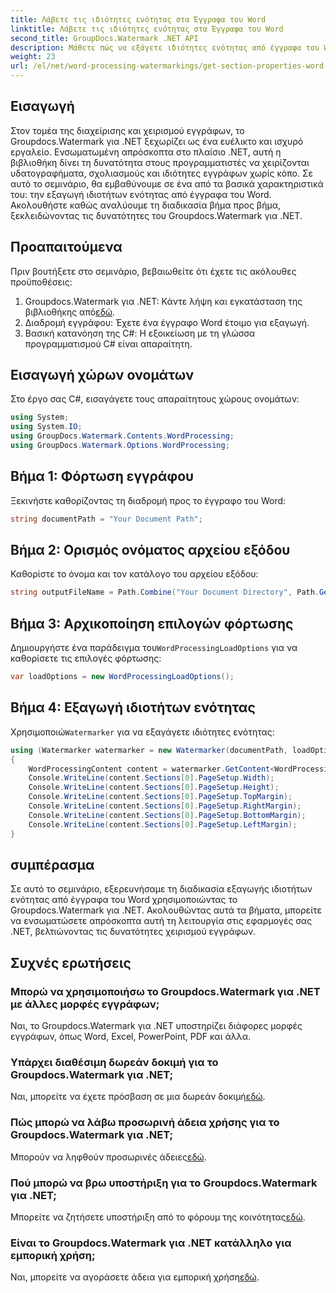 ```yaml
---
title: Λάβετε τις ιδιότητες ενότητας στα Έγγραφα του Word
linktitle: Λάβετε τις ιδιότητες ενότητας στα Έγγραφα του Word
second_title: GroupDocs.Watermark .NET API
description: Μάθετε πώς να εξάγετε ιδιότητες ενότητας από έγγραφα του Word χρησιμοποιώντας το υδατογράφημα Groupdocs για .NET. Βελτιώστε τις δυνατότητες χειρισμού εγγράφων σας χωρίς κόπο.
weight: 23
url: /el/net/word-processing-watermarkings/get-section-properties-word-docs/
---
```

## Εισαγωγή
Στον τομέα της διαχείρισης και χειρισμού εγγράφων, το Groupdocs.Watermark για .NET ξεχωρίζει ως ένα ευέλικτο και ισχυρό εργαλείο. Ενσωματωμένη απρόσκοπτα στο πλαίσιο .NET, αυτή η βιβλιοθήκη δίνει τη δυνατότητα στους προγραμματιστές να χειρίζονται υδατογραφήματα, σχολιασμούς και ιδιότητες εγγράφων χωρίς κόπο. Σε αυτό το σεμινάριο, θα εμβαθύνουμε σε ένα από τα βασικά χαρακτηριστικά του: την εξαγωγή ιδιοτήτων ενότητας από έγγραφα του Word. Ακολουθήστε καθώς αναλύουμε τη διαδικασία βήμα προς βήμα, ξεκλειδώνοντας τις δυνατότητες του Groupdocs.Watermark για .NET.
## Προαπαιτούμενα
Πριν βουτήξετε στο σεμινάριο, βεβαιωθείτε ότι έχετε τις ακόλουθες προϋποθέσεις:
1.  Groupdocs.Watermark για .NET: Κάντε λήψη και εγκατάσταση της βιβλιοθήκης από[εδώ](https://releases.groupdocs.com/Watermark/net/).
2. Διαδρομή εγγράφου: Έχετε ένα έγγραφο Word έτοιμο για εξαγωγή.
3. Βασική κατανόηση της C#: Η εξοικείωση με τη γλώσσα προγραμματισμού C# είναι απαραίτητη.

## Εισαγωγή χώρων ονομάτων
Στο έργο σας C#, εισαγάγετε τους απαραίτητους χώρους ονομάτων:
```csharp
using System;
using System.IO;
using GroupDocs.Watermark.Contents.WordProcessing;
using GroupDocs.Watermark.Options.WordProcessing;
```
## Βήμα 1: Φόρτωση εγγράφου
Ξεκινήστε καθορίζοντας τη διαδρομή προς το έγγραφο του Word:
```csharp
string documentPath = "Your Document Path";
```
## Βήμα 2: Ορισμός ονόματος αρχείου εξόδου
Καθορίστε το όνομα και τον κατάλογο του αρχείου εξόδου:
```csharp
string outputFileName = Path.Combine("Your Document Directory", Path.GetFileName(documentPath));
```
## Βήμα 3: Αρχικοποίηση επιλογών φόρτωσης
 Δημιουργήστε ένα παράδειγμα του`WordProcessingLoadOptions` για να καθορίσετε τις επιλογές φόρτωσης:
```csharp
var loadOptions = new WordProcessingLoadOptions();
```
## Βήμα 4: Εξαγωγή ιδιοτήτων ενότητας
 Χρησιμοποιώ`Watermarker` για να εξαγάγετε ιδιότητες ενότητας:
```csharp
using (Watermarker watermarker = new Watermarker(documentPath, loadOptions))
{
    WordProcessingContent content = watermarker.GetContent<WordProcessingContent>();
    Console.WriteLine(content.Sections[0].PageSetup.Width);
    Console.WriteLine(content.Sections[0].PageSetup.Height);
    Console.WriteLine(content.Sections[0].PageSetup.TopMargin);
    Console.WriteLine(content.Sections[0].PageSetup.RightMargin);
    Console.WriteLine(content.Sections[0].PageSetup.BottomMargin);
    Console.WriteLine(content.Sections[0].PageSetup.LeftMargin);
}
```

## συμπέρασμα
Σε αυτό το σεμινάριο, εξερευνήσαμε τη διαδικασία εξαγωγής ιδιοτήτων ενότητας από έγγραφα του Word χρησιμοποιώντας το Groupdocs.Watermark για .NET. Ακολουθώντας αυτά τα βήματα, μπορείτε να ενσωματώσετε απρόσκοπτα αυτή τη λειτουργία στις εφαρμογές σας .NET, βελτιώνοντας τις δυνατότητες χειρισμού εγγράφων.
## Συχνές ερωτήσεις
### Μπορώ να χρησιμοποιήσω το Groupdocs.Watermark για .NET με άλλες μορφές εγγράφων;
Ναι, το Groupdocs.Watermark για .NET υποστηρίζει διάφορες μορφές εγγράφων, όπως Word, Excel, PowerPoint, PDF και άλλα.
### Υπάρχει διαθέσιμη δωρεάν δοκιμή για το Groupdocs.Watermark για .NET;
 Ναι, μπορείτε να έχετε πρόσβαση σε μια δωρεάν δοκιμή[εδώ](https://releases.groupdocs.com/).
### Πώς μπορώ να λάβω προσωρινή άδεια χρήσης για το Groupdocs.Watermark για .NET;
 Μπορούν να ληφθούν προσωρινές άδειες[εδώ](https://purchase.groupdocs.com/temporary-license/).
### Πού μπορώ να βρω υποστήριξη για το Groupdocs.Watermark για .NET;
 Μπορείτε να ζητήσετε υποστήριξη από το φόρουμ της κοινότητας[εδώ](https://forum.groupdocs.com/c/watermark/19).
### Είναι το Groupdocs.Watermark για .NET κατάλληλο για εμπορική χρήση;
 Ναι, μπορείτε να αγοράσετε άδεια για εμπορική χρήση[εδώ](https://purchase.groupdocs.com/buy).